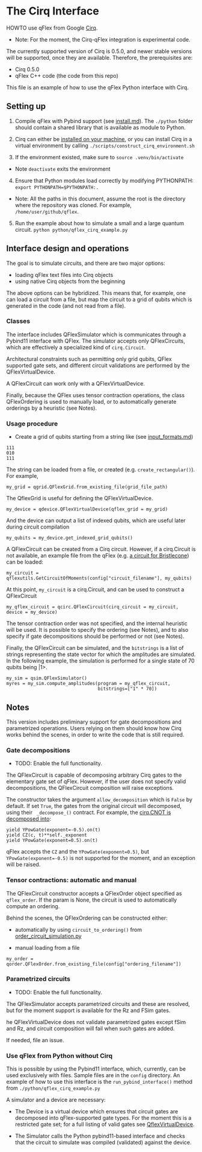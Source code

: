 # The Cirq Interface

HOWTO use qFlex from Google [Cirq](https://github.com/quantumlib/cirq).
* Note: For the moment, the Cirq-qFlex integration is experimental code.

The currently supported version of Cirq is 0.5.0, and newer stable
versions will be supported, once they are available. Therefore, the
prerequisites are:
- Cirq 0.5.0
- qFlex C++ code (the code from this repo)

This file is an example of how to use the qFlex Python interface with Cirq.


## Setting up

1. Compile qFlex with Pybind support (see [install.md](/docs/install.md)).
The `./python` folder
should contain a shared library that is available as module to Python.

2. Cirq can either be [installed on your machine](https://cirq.readthedocs.io/en/stable/install.html),
or you can install Cirq in a virtual environment by calling
`./scripts/construct_cirq_environment.sh`

3. If the environment existed, make sure to `source .venv/bin/activate`
* Note `deactivate` exits the environment

4. Ensure that Python modules load correctly by modifying PYTHONPATH:
`export PYTHONPATH=$PYTHONPATH:.`
* Note: All the paths in this document, assume the root is the directory where the
repository was cloned. For example, `/home/user/github/qflex`.

5. Run the example about how to simulate a small and a large quantum circuit.
`python python/qflex_cirq_example.py`


## Interface design and operations

The goal is to simulate circuits, and there are two major options:
* loading qFlex text files into Cirq objects
* using native Cirq objects from the beginning

The above options can be hybridized. This means that, for example, one can load
a circuit from a file, but map the circuit to a grid of qubits which is
generated in the code (and not read from a file).

### Classes

The interface includes QFlexSimulator which is communicates through a Pybind11
interface with QFlex. The simulator accepts only QFlexCircuits, which are
effectively a specialized kind of `cirq.Circuit`.

Architectural constraints such as permitting only grid qubits, QFlex supported
gate sets, and different circuit validations are performed by the
QFlexVirtualDevice.

A QFlexCircuit can work only with a QFlexVirtualDevice.

Finally, because the QFlex uses tensor contraction operations, the class
QFlexOrdering is used to manually load, or to automatically generate orderings
by a heuristic (see Notes).

### Usage procedure

* Create a grid of qubits starting from a string like (see [input_formats.md](/docs/input_formats.md))
```
111
010
111
```
The string can be loaded from a file, or created (e.g. `create_rectangular()`).
For example,
```
my_grid = qgrid.QFlexGrid.from_existing_file(grid_file_path)
```

The QflexGrid is useful for defining the QFlexVirtualDevice.
```
my_device = qdevice.QFlexVirtualDevice(qflex_grid = my_grid)
```

And the device can output a list of indexed qubits, which are useful later
during circuit compilation
```
my_qubits = my_device.get_indexed_grid_qubits()
```

A QFlexCircuit can be created from a Cirq circuit. However, if a cirq.Circuit
is not available, an example file from the qFlex (e.g.
[a circuit for Bristlecone](/config/circuits/bristlecone_48_1-16-1_0.txt))
can be loaded:
```
my_circuit = qflexutils.GetCircuitOfMoments(config["circuit_filename"], my_qubits)
```

At this point, `my_circuit` is a cirq.Circuit, and can be used to construct a
QFlexCircuit
```
my_qflex_circuit = qcirc.QFlexCircuit(cirq_circuit = my_circuit, device = my_device)
```

The tensor contraction order was not specified, and the internal heuristic
will be used. It is possible to specify the ordering (see Notes), and to also specify if
gate decompositions should be performed or not (see Notes).

Finally, the QFlexCircuit can be simulated, and the `bitstrings` is a list of
strings representing the state vector for which the amplitudes are simulated.
In the following example, the simulation is performed for a single state
of 70 qubits being |1>.

```
my_sim = qsim.QFlexSimulator()
myres = my_sim.compute_amplitudes(program = my_qflex_circuit,
                                  bitstrings=["1" * 70])
```


## Notes

This version includes preliminary support for gate decompositions and
parametrized operations. Users relying on them should know how Cirq works behind
the scenes, in order to write the code that is still required.

### Gate decompositions
* TODO: Enable the full functionality.

The QFlexCircuit is capable of decomposing arbitrary Cirq gates to the
elementary gate set of qFlex. However, if the user does not specify valid
decompositions, the QFlexCircuit composition will raise exceptions.

The constructor takes the argument `allow_decomposition` which is `False` by
default. If set `True`, the gates from the original circuit will decomposed,
using their ` _decompose_()` contract. For example, the [cirq.CNOT is decomposed
into](https://github.com/quantumlib/Cirq/blob/49b2f193ad99ce6770831330c19963bfa5c66f19/cirq/ops/common_gates.py#L829):
```
yield YPowGate(exponent=-0.5).on(t)
yield CZ(c, t)**self._exponent
yield YPowGate(exponent=0.5).on(t)
```

qFlex accepts the `CZ` and the `YPowGate(exponent=0.5)`, but
`YPowGate(exponent=-0.5)` is not supported for the moment,
and an exception will be raised.

### Tensor contractions: automatic and manual

The QFlexCircuit constructor accepts a QFlexOrder object specified as
`qflex_order`. If the param is None, the circuit is used to automatically compute
an ordering.

Behind the scenes, the QFlexOrdering can be constructed either:
* automatically by using `circuit_to_ordering()` from
[order_circuit_simulation.py](python/ordering/ordering/order_circuit_simulation.py)

* manual loading from a file
```
my_order = qorder.QFlexOrder.from_existing_file(config["ordering_filename"])
```

### Parametrized circuits
* TODO: Enable the full functionality.

The QFlexSimulator accepts parametrized circuits and these are resolved, but
for the moment support is available for the Rz and FSim gates. 

he QFlexVirtualDevice does not validate parametrized gates except fSim and Rz, 
and circuit composition will fail when such gates are added.

If needed, file an issue.

### Use qFlex from Python without Cirq

This is possible by using the Pybind11 interface, which, currently, can be used
exclusively with files. Sample files are in the `config` directory. An
example of how to use this interface is the `run_pybind_interface()` method from
`./python/qflex_cirq_example.py`

A simulator and a device are necessary:

* The Device is a virtual device which ensures that circuit gates are decomposed
into qFlex-supported gate types. For the moment this is a restricted gate set;
for a full listing of valid gates see [QflexVirtualDevice](/qflexcirq/interface/qflex_virtual_device.py).

* The Simulator calls the Python pybind11-based interface and checks that the
circuit to simulate was compiled (validated) against the device.

